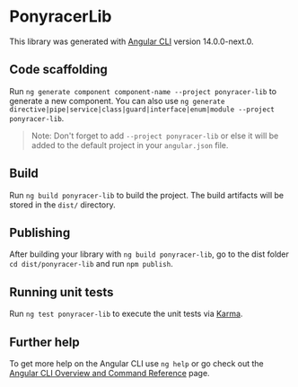 # PonyracerLib

This library was generated with [Angular CLI](https://github.com/angular/angular-cli) version 14.0.0-next.0.

## Code scaffolding

Run `ng generate component component-name --project ponyracer-lib` to generate a new component. You can also use `ng generate directive|pipe|service|class|guard|interface|enum|module --project ponyracer-lib`.
> Note: Don't forget to add `--project ponyracer-lib` or else it will be added to the default project in your `angular.json` file. 

## Build

Run `ng build ponyracer-lib` to build the project. The build artifacts will be stored in the `dist/` directory.

## Publishing

After building your library with `ng build ponyracer-lib`, go to the dist folder `cd dist/ponyracer-lib` and run `npm publish`.

## Running unit tests

Run `ng test ponyracer-lib` to execute the unit tests via [Karma](https://karma-runner.github.io).

## Further help

To get more help on the Angular CLI use `ng help` or go check out the [Angular CLI Overview and Command Reference](https://angular.io/cli) page.
